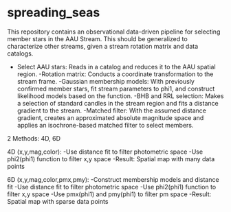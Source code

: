 # spreading_seas

This repository contains an observational data-driven pipeline for selecting member stars in the AAU Stream.
This should be generalized to characterize other streams, given a stream rotation matrix and data catalogs.

- Select AAU stars: Reads in a catalog and reduces it to the AAU spatial region.
-Rotation matrix: Conducts a coordinate transformation to the stream frame.
-Gaussian membership models: With previously confirmed member stars, fit stream parameters to phi1, and construct likelihood models based on the function.
-BHB and RRL selection: Makes a selection of standard candles in the stream region and fits a distance gradient to the stream.
-Matched filter: With the assumed distance gradient, creates an approximated absolute magnitude space and applies an isochrone-based matched filter to select members.

2 Methods: 4D, 6D

4D (x,y,mag,color):
-Use distance fit to filter photometric space
-Use phi2(phi1) function to filter x,y space
-Result: Spatial map with many data points

6D (x,y,mag,color,pmx,pmy):
-Construct membership models and distance fit
-Use distance fit to filter photometric space
-Use phi2(phi1) function to filter x,y space
-Use pmx(phi1) and pmy(phi1) to filter pm space
-Result: Spatial map with sparse data points
